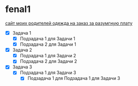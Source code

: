 # fenal1
[сайт моих родителей одежда на заказ за разумгную плату](https://fincult.info/article/kak-nachat-svoy-biznes/)
- [X] Задача 1
    - [X] Подзадача 1 для Задачи 1
    - [X] Подзадача 2 для Задачи 1
- [X] Задача 2
    - [X] Подзадача 1 для Задачи 2
    - [X] Подзадача 2 для Задачи 2
- [X] Задача 3
    - [X] Подзадача 1 для Задачи 3
        - [X] Подзадача 1 для Подзадача 1 для Задачи 3

